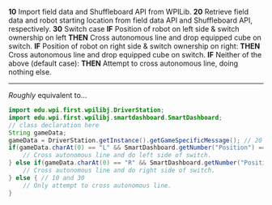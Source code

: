 **10** Import field data and Shuffleboard API from WPILib.
**20** Retrieve field data and robot starting location from field data API and Shuffleboard API, respectively.
**30** Switch case
	**IF** Position of robot on left side & switch ownership on left
		**THEN** Cross autonomous line and drop equipped cube on switch.
	**IF** Position of robot on right side & switch ownership on right:
		**THEN** Cross autonomous line and drop equipped cube on switch.
	**IF** Neither of the above (default case):
		**THEN** Attempt to cross autonomous line, doing nothing else.

---

*Roughly* equivalent to...

```java
import edu.wpi.first.wpilibj.DriverStation;
import edu.wpi.first.wpilibj.smartdashboard.SmartDashboard;
// class declaration here
String gameData;
gameData = DriverStation.getInstance().getGameSpecificMessage(); // 20
if(gameData.charAt(0) == "L" && SmartDashboard.getNumber("Position") == 1) { // 10 and 30
	// Cross autonomous line and do left side of switch.
} else if(gameData.charAt(0) == "R" && SmartDashboard.getNumber("Position") == 3) { // 10 and 30
	// Cross autonomous line and do right side of switch.
} else { // 10 and 30
	// Only attempt to cross autonomous line.
}
```